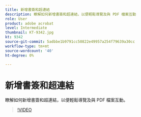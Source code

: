 ```yaml
---
title: 新增書簽和超連結
description: 瞭解如何新增書簽和超連結，以便輕鬆導覽及與 PDF 檔案互動
role: User
product: adobe acrobat
level: Intermediate
thumbnail: KT-9342.jpg
kt: 9342
source-git-commit: 5adbbe1b9791cc50822e49957a254f79639a30cc
workflow-type: tm+mt
source-wordcount: '40'
ht-degree: 0%

---
```


# 新增書簽和超連結

瞭解如何新增書簽和超連結，以便輕鬆導覽及與 PDF 檔案互動。

>[!VIDEO](https://video.tv.adobe.com/v/340837?hidetitle=true)